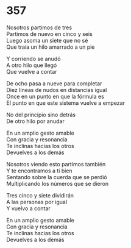 # 357  

Nosotros partimos de tres  
Partimos de nuevo en cinco y seis  
Luego asoma un siete que no sé  
Que traía un hilo amarrado a un pie  

Y corriendo se anudó  
A otro hilo que llegó  
Que vuelve a contar  

De ocho pasa a nueve para completar  
Diez líneas de nudos en distancias igual  
Once en un punto en que la fórmula es  
El punto en que este sistema vuelve a empezar  

No del principio sino detrás  
De otro hilo por anudar  

En un amplio gesto amable  
Con gracia y resonancia  
Te inclinas hacias los otros  
Devuelves a los demás  

Nosotros viendo esto partimos también  
Y te encontramos a ti bien  
Sentando sobre la cuerda que se perdió  
Multiplicando los números que se dieron  

Tres cinco y siete dividirán  
A las personas por igual  
Y vuelvo a contar  

En un amplio gesto amable  
Con gracia y resonancia  
Te inclinas hacias los otros  
Devuelves a los demás  
